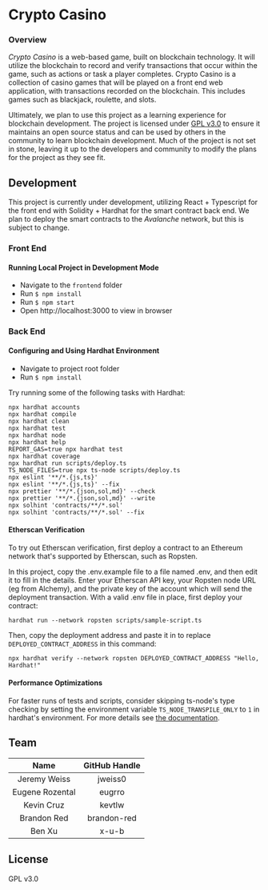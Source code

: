 Crypto Casino
===========

### Overview
_Crypto Casino_ is a web-based game, built on blockchain technology. It will utilize the blockchain to record and verify transactions that occur within the game, such as actions or task a player completes. Crypto Casino is a collection of casino games that will be played on a front end web application, with transactions recorded on the blockchain. This includes games such as blackjack, roulette, and slots.

Ultimately, we plan to use this project as a learning experience for blockchain development. The project is licensed under [GPL v3.0](https://github.com/jweiss0/OSS-CryptoCasino/blob/main/LICENSE) to ensure it maintains an open source status and can be used by others in the community to learn blockchain development. Much of the project is not set in stone, leaving it up to the developers and community to modify the plans for the project as they see fit.

## Development
This project is currently under development, utilizing React + Typescript for the front end with Solidity + Hardhat for the smart contract back end. We plan to deploy the smart contracts to the _Avalanche_ network, but this is subject to change.
### Front End
#### Running Local Project in Development Mode
- Navigate to the `frontend` folder
- Run `$ npm install`
- Run `$ npm start`
- Open http://localhost:3000 to view in browser
### Back End
#### Configuring and Using Hardhat Environment
- Navigate to project root folder
- Run `$ npm install`

Try running some of the following tasks with Hardhat:

```shell
npx hardhat accounts
npx hardhat compile
npx hardhat clean
npx hardhat test
npx hardhat node
npx hardhat help
REPORT_GAS=true npx hardhat test
npx hardhat coverage
npx hardhat run scripts/deploy.ts
TS_NODE_FILES=true npx ts-node scripts/deploy.ts
npx eslint '**/*.{js,ts}'
npx eslint '**/*.{js,ts}' --fix
npx prettier '**/*.{json,sol,md}' --check
npx prettier '**/*.{json,sol,md}' --write
npx solhint 'contracts/**/*.sol'
npx solhint 'contracts/**/*.sol' --fix
```
#### Etherscan Verification
To try out Etherscan verification, first deploy a contract to an Ethereum network that's supported by Etherscan, such as Ropsten.

In this project, copy the .env.example file to a file named .env, and then edit it to fill in the details. Enter your Etherscan API key, your Ropsten node URL (eg from Alchemy), and the private key of the account which will send the deployment transaction. With a valid .env file in place, first deploy your contract:

```shell
hardhat run --network ropsten scripts/sample-script.ts
```

Then, copy the deployment address and paste it in to replace `DEPLOYED_CONTRACT_ADDRESS` in this command:

```shell
npx hardhat verify --network ropsten DEPLOYED_CONTRACT_ADDRESS "Hello, Hardhat!"
```
#### Performance Optimizations
For faster runs of tests and scripts, consider skipping ts-node's type checking by setting the environment variable `TS_NODE_TRANSPILE_ONLY` to `1` in hardhat's environment. For more details see [the documentation](https://hardhat.org/guides/typescript.html#performance-optimizations).

## Team
| **Name** | **GitHub Handle** |
|:------:|:-------:|
| Jeremy Weiss | jweiss0 | 
| Eugene Rozental | eugrro |
| Kevin Cruz | kevtlw |
| Brandon Red | brandon-red |
| Ben Xu | x-u-b |

## License
GPL v3.0
